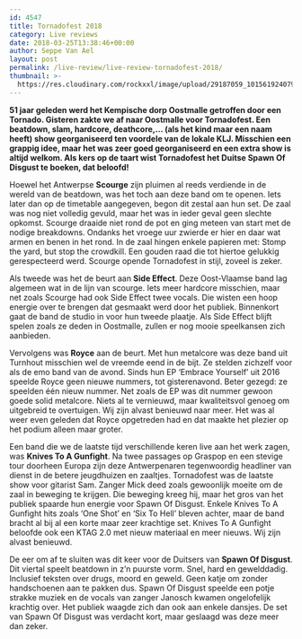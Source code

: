 ```yaml
---
id: 4547
title: Tornadofest 2018
category: Live reviews
date: 2018-03-25T13:38:46+00:00
author: Seppe Van Ael
layout: post
permalink: /live-review/live-review-tornadofest-2018/
thumbnail: >-
  https://res.cloudinary.com/rockxxl/image/upload/29187059_10156192407932766_5576946009436585984_n.jpg
---
```

**51 jaar geleden werd het Kempische dorp Oostmalle getroffen door een Tornado. Gisteren zakte we af naar Oostmalle voor Tornadofest. Een beatdown, slam, hardcore, deathcore,… (als het kind maar een naam heeft) show georganiseerd ten voordele van de lokale KLJ. Misschien een grappig idee, maar het was zeer goed georganiseerd en een extra show is altijd welkom. Als kers op de taart wist Tornadofest het Duitse Spawn Of Disgust te boeken, dat beloofd!** 

Hoewel het Antwerpse **Scourge** zijn pluimen al reeds verdiende in de wereld van de beatdown, was het toch aan deze band om te openen. Iets later dan op de timetable aangegeven, begon dit zestal aan hun set. De zaal was nog niet volledig gevuld, maar het was in ieder geval geen slechte opkomst. Scourge draaide niet rond de pot en ging meteen van start met de nodige breakdowns. Ondanks het vroege uur zwierde er hier en daar wat armen en benen in het rond. In de zaal hingen enkele papieren met: Stomp the yard, but stop the crowdkill. Een gouden raad die tot hiertoe gelukkig gerespecteerd werd. Scourge opende Tornadofest in stijl, zoveel is zeker.

Als tweede was het de beurt aan **Side Effect**. Deze Oost-Vlaamse band lag algemeen wat in de lijn van scourge. Iets meer hardcore misschien, maar net zoals Scourge had ook Side Effect twee vocals. Die wisten een hoop energie over te brengen dat gesmaakt werd door het publiek. Binnenkort gaat de band de studio in voor hun tweede plaatje. Als Side Effect blijft spelen zoals ze deden in Oostmalle, zullen er nog mooie speelkansen zich aanbieden.

Vervolgens was **Royce** aan de beurt. Met hun metalcore was deze band uit Turnhout misschien wel de vreemde eend in de bijt. Ze stelden zichzelf voor als de emo band van de avond. Sinds hun EP ‘Embrace Yourself’ uit 2016 speelde Royce geen nieuwe nummers, tot gisterenavond. Beter gezegd: ze speelden één nieuw nummer. Net zoals de EP was dit nummer gewoon goede solid metalcore. Niets al te vernieuwd, maar kwaliteitsvol genoeg om uitgebreid te overtuigen. Wij zijn alvast benieuwd naar meer. Het was al weer even geleden dat Royce opgetreden had en dat maakte het plezier op het podium alleen maar groter.

Een band die we de laatste tijd verschillende keren live aan het werk zagen, was **Knives To A Gunfight**. Na twee passages op Graspop en een stevige tour doorheen Europa zijn deze Antwerpenaren tegenwoordig headliner van dienst in de betere jeugdhuizen en zaaltjes. Tornadofest was de laatste show voor gitarist Sam. Zanger Mick deed zoals gewoonlijk moeite om de zaal in beweging te krijgen. Die beweging kreeg hij, maar het gros van het publiek spaarde hun energie voor Spawn Of Disgust. Enkele Knives To A Gunfight hits zoals ‘One Shot’ en ‘Six To Hell’ bleven achter, maar de band bracht al bij al een korte maar zeer krachtige set. Knives To A Gunfight beloofde ook een KTAG 2.0 met nieuw materiaal en meer nieuws. Wij zijn alvast benieuwd.

De eer om af te sluiten was dit keer voor de Duitsers van **Spawn Of Disgust**. Dit viertal speelt beatdown in z’n puurste vorm. Snel, hard en gewelddadig. Inclusief teksten over drugs, moord en geweld. Geen katje om zonder handschoenen aan te pakken dus. Spawn Of Disgust speelde een potje strakke muziek en de vocals van zanger Janosch kwamen ongelofelijk krachtig over. Het publiek waagde zich dan ook aan enkele dansjes. De set van Spawn Of Disgust was verdacht kort, maar geslaagd was deze meer dan zeker.